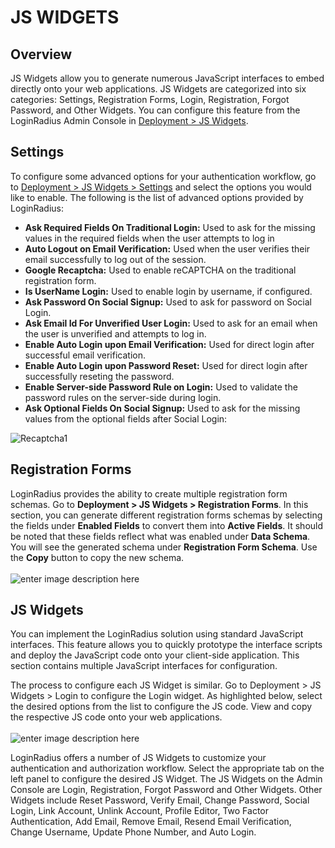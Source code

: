 # JS WIDGETS

## Overview

JS Widgets allow you to generate numerous JavaScript interfaces to embed directly onto your web applications. JS Widgets are categorized into six categories: Settings, Registration Forms, Login, Registration, Forgot Password, and Other Widgets. You can configure this feature from the LoginRadius Admin Console in [Deployment > JS Widgets](https://adminconsole.loginradius.com/deployment/js-widgets/settings).

## Settings

To configure some advanced options for your authentication workflow, go to [Deployment > JS Widgets > Settings](https://adminconsole.loginradius.com/deployment/js-widgets/settings) and select the options you would like to enable. The following is the list of advanced options provided by LoginRadius:

- **Ask Required Fields On Traditional Login:** Used to ask for the missing values in the required fields when the user attempts to log in
- **Auto Logout on Email Verification:** Used when the user verifies their email successfully to log out of the session.
- **Google Recaptcha:** Used to enable reCAPTCHA on the traditional registration form.
- **Is UserName Login:** Used to enable login by username, if configured.
- **Ask Password On Social Signup:** Used to ask for password on Social Login.
- **Ask Email Id For Unverified User Login:** Used to ask for an email when the user is unverified and attempts to log in.
- **Enable Auto Login upon Email Verification:** Used for direct login after successful email verification.
- **Enable Auto Login upon Password Reset:** Used for direct login after successfully reseting the password.
- **Enable Server-side Password Rule on Login:** Used to validate the password rules on the server-side during login.
- **Ask Optional Fields On Social Signup:** Used to ask for the missing values from the optional fields after Social Login:

![Recaptcha1](https://apidocs.lrcontent.com/images/image-29_21434636eb47f9d8b07.35462212.png "Recaptcha1")

## Registration Forms

LoginRadius provides the ability to create multiple registration form schemas. Go to **Deployment > JS Widgets > Registration Forms**. In this section, you can generate different registration forms schemas by selecting the fields under **Enabled Fields** to convert them into **Active Fields**. It should be noted that these fields reflect what was enabled under **Data Schema**. You will see the generated schema under **Registration Form Schema**. Use the **Copy** button to copy the new schema.
<br><br>![enter image description here](https://apidocs.lrcontent.com/images/ac16_266395e9323caa77eb4.01226336.png)

## JS Widgets

You can implement the LoginRadius solution using standard JavaScript interfaces. This feature allows you to quickly prototype the interface scripts and deploy the JavaScript code onto your client-side application. This section contains multiple JavaScript interfaces for configuration.

The process to configure each JS Widget is similar. Go to Deployment > JS Widgets > Login to configure the Login widget. As highlighted below, select the desired options from the list to configure the JS code. View and copy the respective JS code onto your web applications.
<br><br>![enter image description here](https://apidocs.lrcontent.com/images/ac17_163675e9323e6b644e3.99768026.png "enter image title here")

LoginRadius offers a number of JS Widgets to customize your authentication and authorization workflow. Select the appropriate tab on the left panel to configure the desired JS Widget. The JS Widgets on the Admin Console are Login, Registration, Forgot Password and Other Widgets. Other Widgets include Reset Password, Verify Email, Change Password, Social Login, Link Account, Unlink Account, Profile Editor, Two Factor Authentication, Add Email, Remove Email, Resend Email Verification, Change Username, Update Phone Number, and Auto Login.

